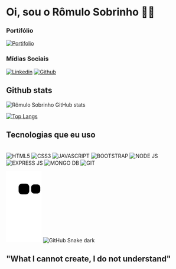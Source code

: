 # Oi, sou o Rômulo Sobrinho 🧑‍🚒

### Portifólio
[![Portifolio](https://img.shields.io/website-up-down-green-red/http/monip.org.svg)](https://romulo-sobrinho.github.io/portifolio/)

### Mídias Sociais
[![Linkedin](https://img.shields.io/badge/LinkedIn-0077B5?style=for-the-badge&logo=linkedin&logoColor=white)](https://www.linkedin.com/in/romulo-sobrinho/)
[![Github](https://img.shields.io/badge/GitHub-100000?style=for-the-badge&logo=github&logoColor=white)](https://github.com/romulo-sobrinho)


## Github stats
![Rômulo Sobrinho GitHub stats](https://github-readme-stats.vercel.app/api?username=romulo-sobrinho&show_icons=true&theme=vue)

[![Top Langs](https://github-readme-stats.vercel.app/api/top-langs/?username=romulo-sobrinho&layout=compact)](https://github.com/anuraghazra/github-readme-stats)


## Tecnologias que eu uso

<div style="display: inline_block"><br/>
  <img align="center" alt="HTML5" src="https://img.shields.io/badge/html5-%23E34F26.svg?style=for-the-badge&logo=html5&logoColor=white" />
  <img align="center" alt="CSS3" src="https://img.shields.io/badge/css3-%231572B6.svg?style=for-the-badge&logo=css3&logoColor=white" />
  <img align="center" alt="JAVASCRIPT" src="https://img.shields.io/badge/JavaScript-F7DF1E?style=for-the-badge&logo=javascript&logoColor=black" />
  <img align="center" alt="BOOTSTRAP" src="https://img.shields.io/badge/Bootstrap-563D7C?style=for-the-badge&logo=bootstrap&logoColor=white" />
  <img align="center" alt="NODE JS" src="https://img.shields.io/badge/node.js-6DA55F?style=for-the-badge&logo=node.js&logoColor=white" />
  <img align="center" alt="EXPRESS JS" src="https://img.shields.io/badge/express.js-%23404d59.svg?style=for-the-badge&logo=express&logoColor=%2361DAFB" />
  <img align="center" alt="MONGO DB" src="https://img.shields.io/badge/MongoDB-%234ea94b.svg?style=for-the-badge&logo=mongodb&logoColor=white" />
  <img align="center" alt="GIT" src="https://img.shields.io/badge/git-%23F05033.svg?style=for-the-badge&logo=git&logoColor=white" />
</div>


![Snake animation](https://github.com/romulo-sobrinho/romulo-sobrinho/blob/output/github-contribution-grid-snake.svg)
![GitHub Snake dark](github-snake-dark.svg)

## "What I cannot create, I do not understand"
